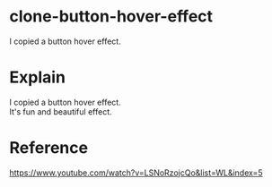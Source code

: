 # clone-button-hover-effect
I copied a button hover effect.

# Explain
I copied a button hover effect.   
It's fun and beautiful effect.

# Reference
https://www.youtube.com/watch?v=LSNoRzojcQo&list=WL&index=5
